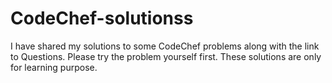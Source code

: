 # CodeChef-solutionss
I have shared my solutions to some CodeChef problems along with the link to Questions. 
Please try the problem yourself first. 
These solutions are only for learning purpose.
